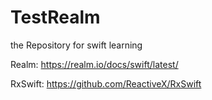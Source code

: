 # TestRealm
the Repository for swift learning

Realm:
https://realm.io/docs/swift/latest/

RxSwift:
https://github.com/ReactiveX/RxSwift
